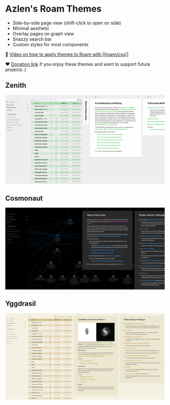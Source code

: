 # Azlen's Roam Themes

- Side-by-side page view (shift-click to open on side)
- Minimal aesthetic
- Overlay pages on graph view
- Snazzy search bar
- Custom styles for most components

👀 [Video on how to apply themes to Roam with [[roam/css]]](https://www.youtube.com/watch?v=UY-sAC2eGyI)

❤ [Donation link](https://www.paypal.me/azlenelza) if you enjoy these themes and want to support future projects :)

## Zenith

![Zenith](/images/zenith.png)

## Cosmonaut

![Cosmonaut](/images/cosmonaut.png)

## Yggdrasil

![Yggdrasil](/images/yggdrasil.png)
